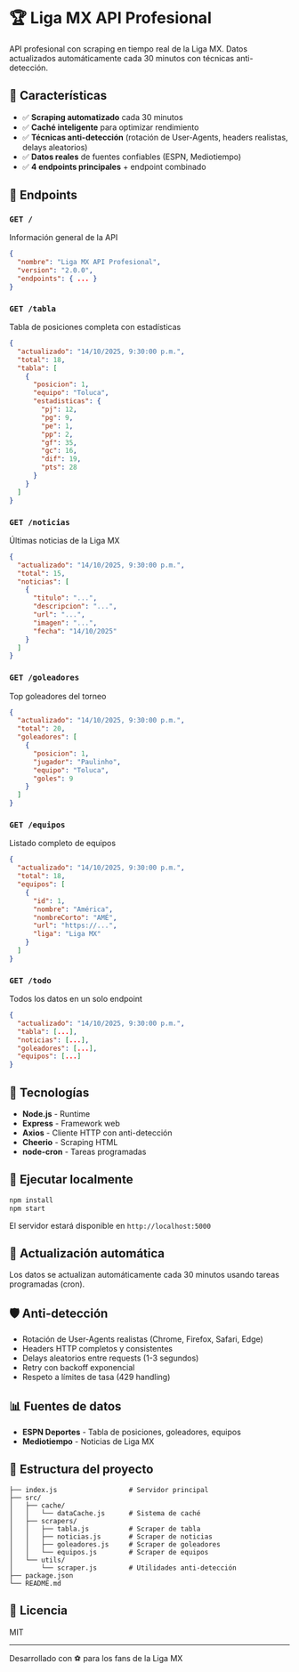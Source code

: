 # 🏆 Liga MX API Profesional

API profesional con scraping en tiempo real de la Liga MX. Datos actualizados automáticamente cada 30 minutos con técnicas anti-detección.

## 🚀 Características

- ✅ **Scraping automatizado** cada 30 minutos
- ✅ **Caché inteligente** para optimizar rendimiento
- ✅ **Técnicas anti-detección** (rotación de User-Agents, headers realistas, delays aleatorios)
- ✅ **Datos reales** de fuentes confiables (ESPN, Mediotiempo)
- ✅ **4 endpoints principales** + endpoint combinado

## 📡 Endpoints

### `GET /`
Información general de la API
```json
{
  "nombre": "Liga MX API Profesional",
  "version": "2.0.0",
  "endpoints": { ... }
}
```

### `GET /tabla`
Tabla de posiciones completa con estadísticas
```json
{
  "actualizado": "14/10/2025, 9:30:00 p.m.",
  "total": 18,
  "tabla": [
    {
      "posicion": 1,
      "equipo": "Toluca",
      "estadisticas": {
        "pj": 12,
        "pg": 9,
        "pe": 1,
        "pp": 2,
        "gf": 35,
        "gc": 16,
        "dif": 19,
        "pts": 28
      }
    }
  ]
}
```

### `GET /noticias`
Últimas noticias de la Liga MX
```json
{
  "actualizado": "14/10/2025, 9:30:00 p.m.",
  "total": 15,
  "noticias": [
    {
      "titulo": "...",
      "descripcion": "...",
      "url": "...",
      "imagen": "...",
      "fecha": "14/10/2025"
    }
  ]
}
```

### `GET /goleadores`
Top goleadores del torneo
```json
{
  "actualizado": "14/10/2025, 9:30:00 p.m.",
  "total": 20,
  "goleadores": [
    {
      "posicion": 1,
      "jugador": "Paulinho",
      "equipo": "Toluca",
      "goles": 9
    }
  ]
}
```

### `GET /equipos`
Listado completo de equipos
```json
{
  "actualizado": "14/10/2025, 9:30:00 p.m.",
  "total": 18,
  "equipos": [
    {
      "id": 1,
      "nombre": "América",
      "nombreCorto": "AMÉ",
      "url": "https://...",
      "liga": "Liga MX"
    }
  ]
}
```

### `GET /todo`
Todos los datos en un solo endpoint
```json
{
  "actualizado": "14/10/2025, 9:30:00 p.m.",
  "tabla": [...],
  "noticias": [...],
  "goleadores": [...],
  "equipos": [...]
}
```

## 🔧 Tecnologías

- **Node.js** - Runtime
- **Express** - Framework web
- **Axios** - Cliente HTTP con anti-detección
- **Cheerio** - Scraping HTML
- **node-cron** - Tareas programadas

## 🏃 Ejecutar localmente

```bash
npm install
npm start
```

El servidor estará disponible en `http://localhost:5000`

## 🔄 Actualización automática

Los datos se actualizan automáticamente cada 30 minutos usando tareas programadas (cron).

## 🛡️ Anti-detección

- Rotación de User-Agents realistas (Chrome, Firefox, Safari, Edge)
- Headers HTTP completos y consistentes
- Delays aleatorios entre requests (1-3 segundos)
- Retry con backoff exponencial
- Respeto a límites de tasa (429 handling)

## 📊 Fuentes de datos

- **ESPN Deportes** - Tabla de posiciones, goleadores, equipos
- **Mediotiempo** - Noticias de Liga MX

## 🌟 Estructura del proyecto

```
├── index.js                  # Servidor principal
├── src/
│   ├── cache/
│   │   └── dataCache.js      # Sistema de caché
│   ├── scrapers/
│   │   ├── tabla.js          # Scraper de tabla
│   │   ├── noticias.js       # Scraper de noticias
│   │   ├── goleadores.js     # Scraper de goleadores
│   │   └── equipos.js        # Scraper de equipos
│   └── utils/
│       └── scraper.js        # Utilidades anti-detección
├── package.json
└── README.md
```

## 📝 Licencia

MIT

---

Desarrollado con ⚽ para los fans de la Liga MX
